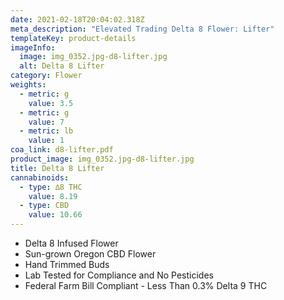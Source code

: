 ```yaml
---
date: 2021-02-18T20:04:02.318Z
meta_description: "Elevated Trading Delta 8 Flower: Lifter"
templateKey: product-details
imageInfo:
  image: img_0352.jpg-d8-lifter.jpg
  alt: Delta 8 Lifter
category: Flower
weights:
  - metric: g
    value: 3.5
  - metric: g
    value: 7
  - metric: lb
    value: 1
coa_link: d8-lifter.pdf
product_image: img_0352.jpg-d8-lifter.jpg
title: Delta 8 Lifter
cannabinoids:
  - type: ∆8 THC
    value: 8.19
  - type: CBD
    value: 10.66
---
```

* Delta 8 Infused Flower
* Sun-grown Oregon CBD Flower
* Hand Trimmed Buds
* Lab Tested for Compliance and No Pesticides
* Federal Farm Bill Compliant - Less Than 0.3% Delta 9 THC